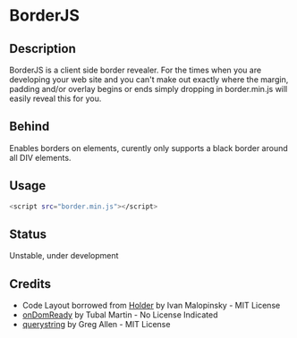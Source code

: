 # BorderJS

## Description
BorderJS is a client side border revealer.  For the times when you are developing your web site and you can't make out exactly where the margin, padding and/or overlay begins or ends simply dropping in border.min.js will easily reveal this for you.

## Behind

Enables borders on elements, curently only supports a black border around all DIV elements.

## Usage

```bash
<script src="border.min.js"></script>
```

## Status
Unstable, under development


## Credits

* Code Layout borrowed from [Holder](https://github.com/imsky/holder) by Ivan Malopinsky - MIT License
* [onDomReady](https://github.com/tubalmartin/ondomready) by Tubal Martin - No License Indicated
* [querystring](https://github.com/jgallen23/querystring) by Greg Allen - MIT License

